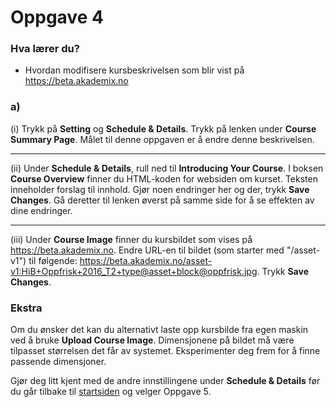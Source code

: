 # Oppgave 4

### Hva lærer du?
* Hvordan modifisere kursbeskrivelsen som blir vist på https://beta.akademix.no


### a)

(i) Trykk på **Setting** og **Schedule & Details**. Trykk på lenken under **Course Summary Page**. Målet til denne oppgaven er å endre denne beskrivelsen.

----
(ii) Under **Schedule & Details**, rull ned til **Introducing Your Course**. I boksen **Course Overview** finner du HTML-koden for websiden om kurset. Teksten inneholder forslag til innhold. Gjør noen endringer her og der, trykk **Save Changes**. Gå deretter til lenken øverst på samme side for å se effekten av dine endringer.

----
(iii) Under **Course Image** finner du kursbildet som vises på https://beta.akademix.no. Endre URL-en til bildet (som starter med "/asset-v1") til følgende: https://beta.akademix.no/asset-v1:HiB+Oppfrisk+2016_T2+type@asset+block@oppfrisk.jpg. Trykk **Save Changes**.


### Ekstra

Om du ønsker det kan du alternativt laste opp kursbilde fra egen maskin ved å bruke **Upload Course Image**. Dimensjonene på bildet må være tilpasset størrelsen det får av systemet. Eksperimenter deg frem for å finne passende dimensjoner.

Gjør deg litt kjent med de andre innstillingene under **Schedule & Details** før du går tilbake til [startsiden](../README.md#oppgaver) og velger Oppgave 5.
